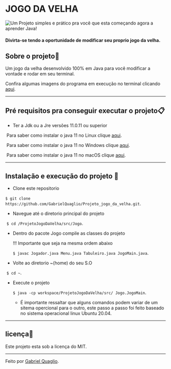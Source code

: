 #  JOGO DA VELHA 



![Um Projeto simples e prático pra você que esta começando agora a aprender Java!](https://segredosdomundo.r7.com/wp-content/uploads/2019/11/jogo-da-velha-qual-a-sua-origem-e-dicas-de-como-jogar.jpg "Logo Jogo da velha")

 #### Divirta-se tendo a oportunidade de modificar seu proprio jogo da velha.



## Sobre o projeto:rocket:

Um jogo da velha desenvolvido 100% em Java para você modificar a vontade e rodar em seu terminal. 

Confira algumas imagens do programa em execução no terminal clicando [aqui](https://drive.google.com/drive/folders/1s7Ruhz6Dycy7JKlmxmnCJmyO_YDRGPjv?usp=sharing).

---

## Pré requisitos pra conseguir executar o projeto📋

- Ter a Jdk ou a Jre versões 11.0.11 ou superior

​     Para saber como instalar o java 11 no Linux clique [aqui](https://linuxize.com/post/install-java-on-ubuntu-18-04/).

​     Para saber como instalar o java 11 no Windows clique [aqui](https://www.ic.unicamp.br/~ra100621/class/2020.1/LPOO_files/curso/prologo/00-instalacao/windows/00-tuto_instal_windows.html).

​     Para saber como instalar o java 11 no macOS clique [aqui](https://java.tutorials24x7.com/blog/how-to-install-java-11-on-mac). 

------



## Instalação e execução do projeto​ :robot:

- Clone este repositorio

​       `$ git clone https://github.com/GabrielQuaglio/Projeto_jogo_da_velha.git`.

- Navegue até o diretorio principal do projeto

​       `$ cd /ProjetoJogoDaVelha/src/Jogo`.

- Dentro do pacote Jogo compile as classes do projeto

  !!! Importante que seja na mesma ordem abaixo

  `$ javac Jogador.java Menu.java Tabuleiro.java JogoMain.java`.

- Volte ao diretorio ~(home) do seu S.O

​       `$ cd ~`.

- Execute o projeto 

  `$ java -cp workspace/ProjetoJogoDaVelha/src/ Jogo.JogoMain`.

  - É importante ressaltar que alguns comandos podem variar de um sitema opercional para o outro, este passo a passo foi feito baseado no sistema operacional linux Ubuntu 20.04.

-----



## licença📜

Este projeto esta sob a licença do MIT.



----

Feito por [Gabriel Quaglio](https://www.linkedin.com/in/gabriel-quaglio-880b751b5/).









